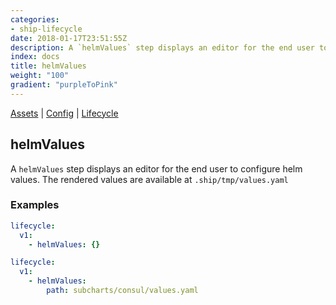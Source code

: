 ```yaml
---
categories:
- ship-lifecycle
date: 2018-01-17T23:51:55Z
description: A `helmValues` step displays an editor for the end user to configure helm values. The rendered values are available at `.ship/tmp/values.yaml`
index: docs
title: helmValues
weight: "100"
gradient: "purpleToPink"
---
```


[Assets](/api/ship-assets/assets) | [Config](/api/ship-config/config) | [Lifecycle](/api/ship-lifecycle/lifecycle)

## helmValues

A `helmValues` step displays an editor for the end user to configure helm values. The rendered values are available at `.ship/tmp/values.yaml`




### Examples

```yaml
lifecycle:
  v1:
    - helmValues: {}
```

```yaml
lifecycle:
  v1:
    - helmValues:
        path: subcharts/consul/values.yaml
```
